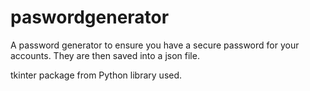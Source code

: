 # paswordgenerator

A password generator to ensure you have a secure password for your accounts. They are then saved into a json file. 

tkinter package from Python library used.
